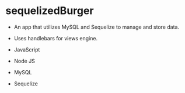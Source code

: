 # sequelizedBurger

- An app that utilizes MySQL and Sequelize to manage and store data.

- Uses handlebars for views engine.

- JavaScript

- Node JS

- MySQL

- Sequelize
